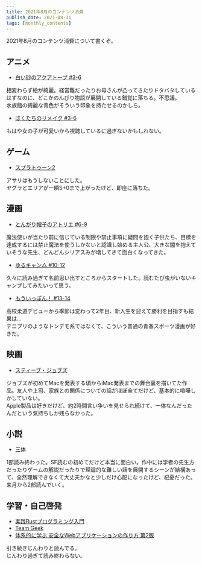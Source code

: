 ```yaml
---
title: 2021年8月のコンテンツ消費
publish_date: 2021-08-31
tags: [monthly_contents]
---
```


2021年8月のコンテンツ消費について書くぞ。

## アニメ
- [白い砂のアクアトープ #3-6](https://annict.com/works/7922)

相変わらず絵が綺麗。経営難だったりお母さんが凸ってきたりドタバタしているはずなのに、どこかのんびり物語が展開している錯覚に落ちる。不思議。  
水族館の綺麗な青色がそういう印象を持たせるのかしら。

- [ぼくたちのリメイク #3-6](https://annict.com/works/7214)

もはや女の子が可愛いから視聴しているに過ぎないかもしれない。

## ゲーム
- [スプラトゥーン2](https://amzn.to/3febU6I)

アサリはもうしないことにした。  
ヤグラとエリアが一瞬S+0まで上がったけど、即座に落ちた。

## 漫画
- [とんがり帽子のアトリエ #6-9](https://amzn.to/2Y2a43b)

魔法使いが当たり前に信じている制限や禁止事項に疑問を抱く子供たち、目標を達成するには禁止魔法を使うしかないと認識し始める主人公、大きな闇を抱えていそうな先生、どんどんシリアスみが増してきて面白くなってきた。

- [ゆるキャン△ #10-12](https://amzn.to/2WAEvgr)

久々に読み過ぎて名前思い出すところからスタートした。読むたび虫がいないキャンプしてみたいって思う。

- [もういっぽん！ #13-14](https://amzn.to/3mIYNis)

高校柔道デビューから季節は変わって2年目、新入生を迎えて勝利を目指すも結果は…  
テニプリのようなトンデモ系ではなくて、こういう普通の青春スポーツ漫画が好きだ。

## 映画
- [スティーブ・ジョブズ](https://filmarks.com/movies/61368)

ジョブズが初めてMacを発表する頃からiMac発表までの舞台裏を描いてた作品。友人や上司、家族との関係についての話がほぼ全てだけど、基本的に喧嘩しかしていない。  
Apple製品は好きだけど、約2時間言い争いを見せられ続けて、一体なんだったんだという気持ちしか残らなかった。

## 小説
- [三体](https://amzn.to/2UDlMj3)

1部読み終わった。SF読むの初めてだけど本当に面白い。作中には学者の先生方だったりゲームの解説だったりで理論的な難しい話を展開するシーンが結構あって、全然理解できなくて大丈夫かなと少しだけ心配になったけど、杞憂だった。  
来月から2部読んでいく。


## 学習・自己啓発
- [実践Rustプログラミング入門](https://amzn.to/2SGRBGU)
- [Team Geek](https://amzn.to/2Ta50aY)
- [体系的に学ぶ 安全なWebアプリケーションの作り方 第2版](https://amzn.to/3Dmh7nH)

引き続きじんわりと読んでる。  
じんわり過ぎて読み終わらない。
 
